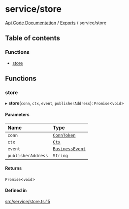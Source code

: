 # service/store
 
[Api Code Documentation](../README.md) / [Exports](../modules.md) / service/store

## Table of contents

### Functions

- [store](service_store.md#store)

## Functions

### store

▸ **store**(`conn`, `ctx`, `event`, `publisherAddress`): `Promise`<`void`\>

#### Parameters

| Name | Type |
| :------ | :------ |
| `conn` | [`ConnToken`](service_conn.md#conntoken) |
| `ctx` | [`Ctx`](../interfaces/lib_ctx.Ctx.md) |
| `event` | [`BusinessEvent`](service_domain_business_event.md#businessevent) |
| `publisherAddress` | `String` |

#### Returns

`Promise`<`void`\>

#### Defined in

[src/service/store.ts:15](https://github.com/openkfw/TruBudget/blob/a06c11b/api/src/service/store.ts#L15)
